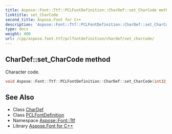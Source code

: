 ```yaml
---
title: Aspose::Font::Ttf::PCLFontDefinition::CharDef::set_CharCode method
linktitle: set_CharCode
second_title: Aspose.Font for C++
description: 'Aspose::Font::Ttf::PCLFontDefinition::CharDef::set_CharCode method. Character code in C++.'
type: docs
weight: 400
url: /cpp/aspose.font.ttf/pclfontdefinition/chardef/set_charcode/
---
```

## CharDef::set_CharCode method


Character code.

```cpp
void Aspose::Font::Ttf::PCLFontDefinition::CharDef::set_CharCode(int32_t value)
```

## See Also

* Class [CharDef](../)
* Class [PCLFontDefinition](../../)
* Namespace [Aspose::Font::Ttf](../../../)
* Library [Aspose.Font for C++](../../../../)
